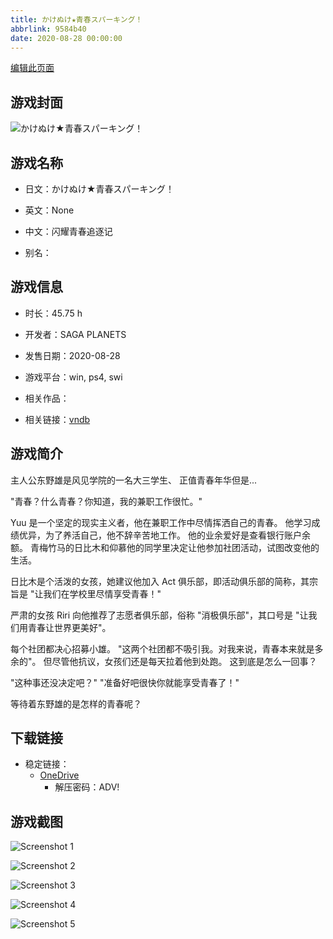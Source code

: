 ```yaml
---
title: かけぬけ★青春スパーキング！
abbrlink: 9584b40
date: 2020-08-28 00:00:00
---
```

[编辑此页面](https://github.com/ACG-3/ADV3-source/blob/main/source/_posts/games/AMBITIOUS%20MISSION.md)

## 游戏封面

![かけぬけ★青春スパーキング！](https://pan.timero.xyz/onedrive/img_lib_001/AMBITIOUS%20MISSION_cover.avif)


## 游戏名称

- 日文：かけぬけ★青春スパーキング！
- 英文：None
- 中文：闪耀青春追逐记

- 别名：


## 游戏信息

- 时长：45.75 h
- 开发者：SAGA PLANETS
- 发售日期：2020-08-28
- 游戏平台：win, ps4, swi
- 相关作品：

- 相关链接：[vndb](https://vndb.org/v28286)


## 游戏简介

主人公东野雄是风见学院的一名大三学生、
正值青春年华但是...

"青春？什么青春？你知道，我的兼职工作很忙。"

Yuu 是一个坚定的现实主义者，他在兼职工作中尽情挥洒自己的青春。
他学习成绩优异，为了养活自己，他不辞辛苦地工作。
他的业余爱好是查看银行账户余额。
青梅竹马的日比木和仰慕他的同学里决定让他参加社团活动，试图改变他的生活。

日比木是个活泼的女孩，她建议他加入 Act 俱乐部，即活动俱乐部的简称，其宗旨是 "让我们在学校里尽情享受青春！"

严肃的女孩 Riri 向他推荐了志愿者俱乐部，俗称 "消极俱乐部"，其口号是 "让我们用青春让世界更美好"。

每个社团都决心招募小雄。
"这两个社团都不吸引我。对我来说，青春本来就是多余的"。
但尽管他抗议，女孩们还是每天拉着他到处跑。
这到底是怎么一回事？

"这种事还没决定吧？"
"准备好吧很快你就能享受青春了！"

等待着东野雄的是怎样的青春呢？




## 下载链接

- 稳定链接：
    - [OneDrive](https://pan.timero.xyz/onedrive/adv_lib_001/AMBITIOUS%20MISSION)
        - 解压密码：ADV!



## 游戏截图


![Screenshot 1](https://pan.timero.xyz/onedrive/img_lib_001/AMBITIOUS%20MISSION_Screenshot_1.avif)

![Screenshot 2](https://pan.timero.xyz/onedrive/img_lib_001/AMBITIOUS%20MISSION_Screenshot_2.avif)

![Screenshot 3](https://pan.timero.xyz/onedrive/img_lib_001/AMBITIOUS%20MISSION_Screenshot_3.avif)

![Screenshot 4](https://pan.timero.xyz/onedrive/img_lib_001/AMBITIOUS%20MISSION_Screenshot_4.avif)

![Screenshot 5](https://pan.timero.xyz/onedrive/img_lib_001/AMBITIOUS%20MISSION_Screenshot_5.avif)

